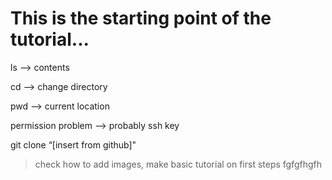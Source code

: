 # This is the starting point of the tutorial... 

ls —> contents

cd —> change directory

pwd —> current location

permission problem —> probably ssh key

git clone “[insert from github]"

>check how to add images, make basic tutorial on first steps
fgfgfhgfh

